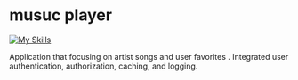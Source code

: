 ﻿# musuc player

[![My Skills](https://skillicons.dev/icons?i=js,nodejs,react,express,mongodb&theme=light)](https://skillicons.dev)

Application that  focusing on artist songs and user favorites . Integrated user authentication, authorization, caching, and logging.
